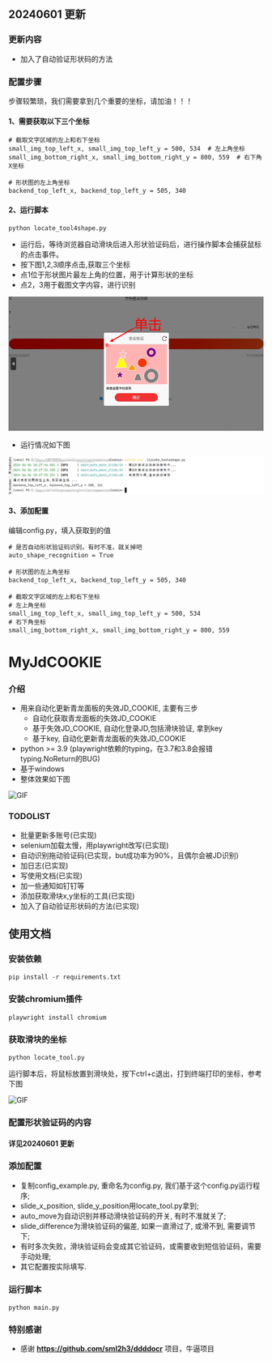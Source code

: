 ## 20240601 更新
### 更新内容
- 加入了自动验证形状码的方法

### 配置步骤
步骤较繁琐，我们需要拿到几个重要的坐标，请加油！！！
#### 1、需要获取以下三个坐标
```
# 截取文字区域的左上和右下坐标
small_img_top_left_x, small_img_top_left_y = 500, 534  # 左上角坐标
small_img_bottom_right_x, small_img_bottom_right_y = 800, 559  # 右下角X坐标

# 形状图的左上角坐标
backend_top_left_x, backend_top_left_y = 505, 340
```

#### 2、运行脚本
```commandline
python locate_tool4shape.py
```

- 运行后，等待浏览器自动滑块后进入形状验证码后，进行操作脚本会捕获鼠标的点击事件。
- 按下图1,2,3顺序点击,获取三个坐标
- 点1位于形状图片最左上角的位置，用于计算形状的坐标
- 点2，3用于截图文字内容，进行识别


![PNG](./img/sharp_click.png)

- 运行情况如下图

![PNG](./img/run_loate4shape.png)

#### 3、添加配置
编辑config.py，填入获取到的值

```commandline
# 是否自动形状验证码识别，有时不准，就关掉吧
auto_shape_recognition = True

# 形状图的左上角坐标
backend_top_left_x, backend_top_left_y = 505, 340

# 截取文字区域的左上和右下坐标
# 左上角坐标
small_img_top_left_x, small_img_top_left_y = 500, 534  
# 右下角坐标
small_img_bottom_right_x, small_img_bottom_right_y = 800, 559  
```



# MyJdCOOKIE

### 介绍
- 用来自动化更新青龙面板的失效JD_COOKIE, 主要有三步
    - 自动化获取青龙面板的失效JD_COOKIE
    - 基于失效JD_COOKIE, 自动化登录JD,包括滑块验证, 拿到key
    - 基于key, 自动化更新青龙面板的失效JD_COOKIE
- python >= 3.9 (playwright依赖的typing，在3.7和3.8会报错typing.NoReturn的BUG)
- 基于windows
- 整体效果如下图

![GIF](./img/main.gif)

### TODOLIST
- 批量更新多账号(已实现)
- selenium加载太慢，用playwright改写(已实现)
- 自动识别拖动验证码(已实现，but成功率为90%，且偶尔会被JD识别)
- 加日志(已实现)
- 写使用文档(已实现)
- 加一些通知如钉钉等
- 添加获取滑块x,y坐标的工具(已实现)
- 加入了自动验证形状码的方法(已实现)

## 使用文档
### 安装依赖
```commandline
pip install -r requirements.txt
```

### 安装chromium插件
```commandline
playwright install chromium
```

### 获取滑块的坐标
```commandline
python locate_tool.py
```
运行脚本后，将鼠标放置到滑块处，按下ctrl+c退出，打到终端打印的坐标，参考下图

![GIF](./img/get_location.gif)

### 配置形状验证码的内容
####  **详见20240601 更新**

### 添加配置
- 复制config_example.py, 重命名为config.py, 我们基于这个config.py运行程序;
- slide_x_position, slide_y_position用locate_tool.py拿到;
- auto_move为自动识别并移动滑块验证码的开关, 有时不准就关了;
- slide_difference为滑块验证码的偏差, 如果一直滑过了, 或滑不到, 需要调节下;
- 有时多次失败，滑块验证码会变成其它验证码，或需要收到短信验证码，需要手动处理;
- 其它配置按实际填写.

### 运行脚本
```commandline
python main.py
```

### 特别感谢
- 感谢 **https://github.com/sml2h3/ddddocr** 项目，牛逼项目